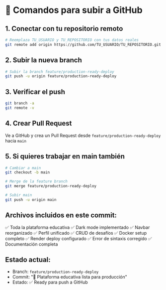 # 🚀 Comandos para subir a GitHub

## 1. Conectar con tu repositorio remoto
```bash
# Reemplaza TU_USUARIO y TU_REPOSITORIO con tus datos reales
git remote add origin https://github.com/TU_USUARIO/TU_REPOSITORIO.git
```

## 2. Subir la nueva branch
```bash
# Subir la branch feature/production-ready-deploy
git push -u origin feature/production-ready-deploy
```

## 3. Verificar el push
```bash
git branch -a
git remote -v
```

## 4. Crear Pull Request
Ve a GitHub y crea un Pull Request desde `feature/production-ready-deploy` hacia `main`

## 5. Si quieres trabajar en main también
```bash
# Cambiar a main
git checkout -b main

# Merge de la feature branch
git merge feature/production-ready-deploy

# Subir main
git push -u origin main
```

## Archivos incluidos en este commit:
✅ Toda la plataforma educativa
✅ Dark mode implementado
✅ Navbar reorganizado
✅ Perfil unificado
✅ CRUD de desafíos
✅ Docker setup completo
✅ Render deploy configurado
✅ Error de sintaxis corregido
✅ Documentación completa

## Estado actual:
- Branch: `feature/production-ready-deploy`
- Commit: "🚀 Plataforma educativa lista para producción"
- Estado: ✅ Ready para push a GitHub
